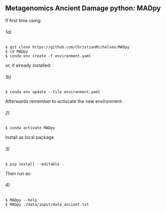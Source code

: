 ## Metagenomics Ancient Damage python: MADpy


If first time using:

###### 1a)
```console
$ git clone https://github.com/ChristianMichelsen/MADpy
$ cd MADpy
$ conda env create -f environment.yaml
```

or, if already installed:
###### 1b)
```console
$ conda env update --file environment.yaml
```

Afterwards remember to activcate the new environment:
###### 2)
```console
$ conda activate MADpy
```


Install as local package
###### 3)
```console
$ pip install --editable .
```

Then run as:
###### 4)
```console
$ MADpy --help
$ MADpy ./data/input/data_ancient.txt
```

